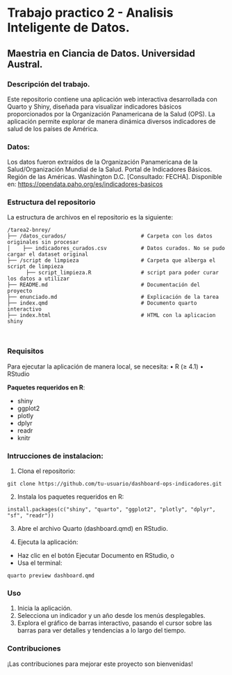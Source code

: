 # Trabajo practico 2 - Analisis Inteligente de Datos. 
## Maestria en Ciancia de Datos. Universidad Austral. 
 

### Descripción del trabajo. 

Este repositorio contiene una aplicación web interactiva desarrollada con Quarto y Shiny, diseñada para visualizar indicadores básicos proporcionados por la Organización Panamericana de la Salud (OPS). La aplicación permite explorar de manera dinámica diversos indicadores de salud de los países de América.


### Datos: 
Los datos fueron extraídos de la Organización Panamericana de la Salud/Organización Mundial de la Salud. Portal de Indicadores Básicos. Región de las Américas. Washington D.C. [Consultado: FECHA]. Disponible en: https://opendata.paho.org/es/indicadores-basicos


### Estructura del repositorio

La estructura de archivos en el repositorio es la siguiente:

```plaintext
/tarea2-bnrey/
├── /datos_curados/                        # Carpeta con los datos originales sin procesar
│    ├── indicadores_curados.csv           # Datos curados. No se pudo cargar el dataset original
├── /script de limpieza                    # Carpeta que alberga el script de limpieza
      ├── script_limpieza.R                # script para poder curar los datos a utilizar  
├── README.md                              # Documentación del proyecto
├── enunciado.md                           # Explicación de la tarea
├── index.qmd                              # Documento quarto interactivo
├── index.html                             # HTML con la aplicacion shiny

 
```

### Requisitos

Para ejecutar la aplicación de manera local, se necesita:
	•	R (≥ 4.1)
	•	RStudio

**Paquetes requeridos en R**:
- shiny
- ggplot2
- plotly
- dplyr
- readr
- knitr


### Intrucciones de instalacion: 
1) Clona el repositorio:

  ``` bash: 
git clone https://github.com/tu-usuario/dashboard-ops-indicadores.git
  ```
2) Instala los paquetes requeridos en R:

``` R:
install.packages(c("shiny", "quarto", "ggplot2", "plotly", "dplyr", "sf", "readr"))
```
3) Abre el archivo Quarto (dashboard.qmd) en RStudio.

4) Ejecuta la aplicación:
- Haz clic en el botón Ejecutar Documento en RStudio, o
- Usa el terminal:

``` bash:
quarto preview dashboard.qmd
```

### Uso

1) Inicia la aplicación.
2)  Selecciona un indicador y un año desde los menús desplegables.
3) Explora el gráfico de barras interactivo, pasando el cursor sobre las barras para ver detalles y tendencias a lo largo del tiempo.

### Contribuciones

¡Las contribuciones para mejorar este proyecto son bienvenidas! 


